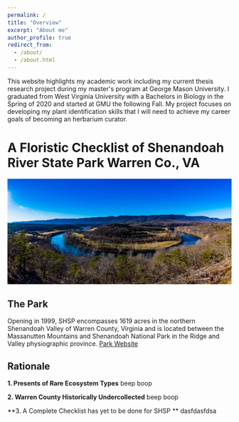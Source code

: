```yaml
---
permalink: /
title: "Overview"
excerpt: "About me"
author_profile: true
redirect_from: 
  - /about/
  - /about.html
---
```


This website highlights my academic work including my current thesis research project during my master's program at George Mason University. I graduated from West Virginia University with a Bachelors in Biology in the Spring of 2020 and started at GMU the following Fall. My project focuses on developing my plant identification skills that I will need to achieve my career goals of becoming an herbarium curator. 


A Floristic Checklist of Shenandoah River State Park Warren Co., VA
===
![View from Culler's Overlook](/images/SHSP_pano.jpg)

The Park
---
Opening in 1999, SHSP encompasses 1619 acres in the northern Shenandoah Valley of Warren County, Virginia and is located between the Massanutten Mountains and Shenandoah National Park in the Ridge and Valley physiographic province. <a href="https://www.dcr.virginia.gov/state-parks/shenandoah-river" target="_blank">Park Website</a>

Rationale
---
**1. Presents of Rare Ecosystem Types**
beep boop

**2. Warren County Historically Undercollected**
beep boop

**3. A Complete Checklist has yet to be done for SHSP **
dasfdasfdsa

